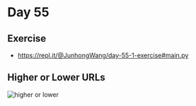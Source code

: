 # Day 55

## Exercise

- https://repl.it/@JunhongWang/day-55-1-exercise#main.py

## Higher or Lower URLs

![higher or lower](higher_lower.gif)
